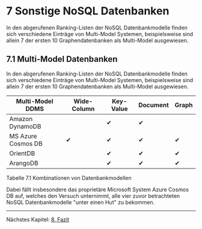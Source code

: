 # 7 Sonstige NoSQL Datenbanken

In den abgerufenen Ranking-Listen der NoSQL Datenbankmodelle finden sich verschiedene Einträge von Multi-Model Systemen, beispielsweise sind allein 7 der ersten 10 Graphendatenbanken als Multi-Model ausgewiesen.


## 7.1 Multi-Model Datenbanken
In den abgerufenen Ranking-Listen der NoSQL Datenbankmodelle finden sich verschiedene Einträge von Multi-Model Systemen, beispielsweise sind allein 7 der ersten 10 Graphendatenbanken als Multi-Model ausgewiesen.


|   Multi-Model DDMS   |   Wide-Column   |   Key-Value   |   Document   |   Graph   |   
|   -----   |    ------   | ------   | ------   | ------   |   
|   Amazon DynamoDB    |      |   ✔  |  ✔   |  
|   MS Azure Cosmos DB   |   ✔   |   ✔  |  ✔   |  ✔  |   
|   OrientDB   |      |   ✔  |  ✔   |  ✔  |  
|    ArangoDB  |     |   ✔  |  ✔   |  ✔  |  

Tabelle 7.1 Kombinationen von Datenbankmodellen

Dabei fällt insbesondere das proprietäre Microsoft System Azure Cosmos DB auf, welches den Versuch unternimmt, alle vier zuvor betrachteten NoSQL Datenbankmodelle "unter einen Hut" zu bekommen.



***

Nächstes Kapitel: [8. Fazit][kap8]  

[kap8]:             ./8_fazit.md "Fazit"
